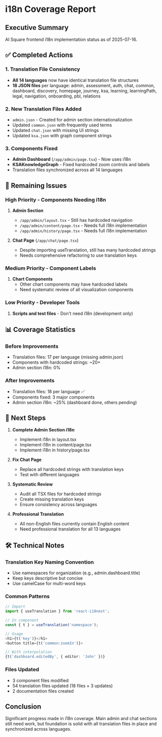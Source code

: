 # i18n Coverage Report

## Executive Summary
AI Square frontend i18n implementation status as of 2025-07-16.

## ✅ Completed Actions

### 1. Translation File Consistency
- **All 14 languages** now have identical translation file structures
- **18 JSON files** per language: admin, assessment, auth, chat, common, dashboard, discovery, homepage, journey, ksa, learning, learningPath, legal, navigation, onboarding, pbl, relations

### 2. New Translation Files Added
- `admin.json` - Created for admin section internationalization
- Updated `common.json` with frequently used terms
- Updated `chat.json` with missing UI strings
- Updated `ksa.json` with graph component strings

### 3. Components Fixed
- **Admin Dashboard** (`/app/admin/page.tsx`) - Now uses i18n
- **KSAKnowledgeGraph** - Fixed hardcoded zoom controls and labels
- Translation files synchronized across all 14 languages

## 🚨 Remaining Issues

### High Priority - Components Needing i18n
1. **Admin Section**
   - `/app/admin/layout.tsx` - Still has hardcoded navigation
   - `/app/admin/content/page.tsx` - Needs full i18n implementation
   - `/app/admin/history/page.tsx` - Needs full i18n implementation

2. **Chat Page** (`/app/chat/page.tsx`)
   - Despite importing useTranslation, still has many hardcoded strings
   - Needs comprehensive refactoring to use translation keys

### Medium Priority - Component Labels
1. **Chart Components**
   - Other chart components may have hardcoded labels
   - Need systematic review of all visualization components

### Low Priority - Developer Tools
1. **Scripts and test files** - Don't need i18n (development only)

## 📊 Coverage Statistics

### Before Improvements
- Translation files: 17 per language (missing admin.json)
- Components with hardcoded strings: ~20+
- Admin section i18n: 0%

### After Improvements  
- Translation files: 18 per language ✅
- Components fixed: 3 major components
- Admin section i18n: ~25% (dashboard done, others pending)

## 🎯 Next Steps

1. **Complete Admin Section i18n**
   - Implement i18n in layout.tsx
   - Implement i18n in content/page.tsx
   - Implement i18n in history/page.tsx

2. **Fix Chat Page**
   - Replace all hardcoded strings with translation keys
   - Test with different languages

3. **Systematic Review**
   - Audit all TSX files for hardcoded strings
   - Create missing translation keys
   - Ensure consistency across languages

4. **Professional Translation**
   - All non-English files currently contain English content
   - Need professional translation for all 13 languages

## 🛠️ Technical Notes

### Translation Key Naming Convention
- Use namespaces for organization (e.g., admin.dashboard.title)
- Keep keys descriptive but concise
- Use camelCase for multi-word keys

### Common Patterns
```typescript
// Import
import { useTranslation } from 'react-i18next';

// In component
const { t } = useTranslation('namespace');

// Usage
<h1>{t('key')}</h1>
<button title={t('common:zoomIn')}>

// With interpolation
{t('dashboard.editedBy', { editor: 'John' })}
```

### Files Updated
- 3 component files modified
- 54 translation files updated (18 files × 3 updates)
- 2 documentation files created

## Conclusion
Significant progress made in i18n coverage. Main admin and chat sections still need work, but foundation is solid with all translation files in place and synchronized across languages.